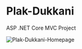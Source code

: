 # Plak-Dukkani
 ASP .NET Core MVC Project
<p></p>

![Plak-Dukkani-Homepage](https://user-images.githubusercontent.com/49822875/161633564-6c565828-9c0e-46f0-a63e-e1e43a2ba988.png)
